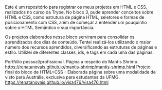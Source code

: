 Este é um repositório para registrar os meus projetos em HTML e CSS, realizados no curso da Trybe. No bloco 3, pude aprender conceitos sobre HTML e CSS, como estrutura de página HTML, seletores e formas de posicionamento com CSS, além de começar a entender um pouquinho sobre o HTML Semântico e sua importância.

Os projetos elaborados nesse bloco serviram para consolidar os aprendizados dos dias de conteúdo. Tentei realizá-los utilizando o maior número dos recursos aprendidos, diversificando as estruturas de páginas e estilo. Utilizei de diferentes classes, ids, e tags em cada uma das páginas.

Portfólio pessoal/profissional.
Página a respeito do Mantis Shrimp. https://renatanovais.github.io/mantis-shrimp/mantis-shrimp.html
Projeto final do bloco de HTML+CSS - Elaborada página sobre uma modalidade de visto para Austrália, exclusiva para estudantes da UFMG. https://renatanovais.github.io/visa476/visa476.html